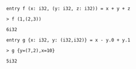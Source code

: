 
```futhark
entry f (x: i32, (y: i32, z: i32)) = x + y + z
```

```
> f (1,(2,3))
```

```
6i32
```


```futhark
entry g {x: i32, y: (i32,i32)} = x - y.0 + y.1
```

```
> g {y=(7,2),x=10}
```

```
5i32
```

